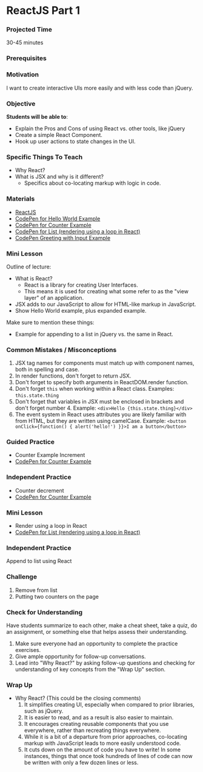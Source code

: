 # ReactJS Part 1

### Projected Time
30-45 minutes

### Prerequisites


### Motivation
I want to create interactive UIs more easily and with less code than jQuery.

### Objective
**Students will be able to**:
- Explain the Pros and Cons of using React vs. other tools, like jQuery
- Create a simple React Component.
- Hook up user actions to state changes in the UI.

### Specific Things To Teach
- Why React?
- What is JSX and why is it different?
	- Specifics about co-locating markup with logic in code.

### Materials

- [ReactJS](https://facebook.github.io/react/index.html)
- [CodePen for Hello World Example](http://codepen.io/marcacyr/pen/NAyqgX)
- [CodePen for Counter Example](http://codepen.io/marcacyr/pen/rLJVqR)
- [CodePen for List (rendering using a loop in React)](http://codepen.io/marcacyr/pen/KrQpYb)
- [CodePen Greeting with Input Example](http://codepen.io/marcacyr/pen/bZLVbj)

### Mini Lesson

Outline of lecture:
- What is React?
    - React is a library for creating User Interfaces.
    - This means it is used for creating what some refer to as the "view layer" of an application.
- JSX adds to our JavaScript to allow for HTML-like markup in JavaScript.
- Show Hello World example, plus expanded example.


Make sure to mention these things:
- Example for appending to a list in jQuery vs. the same in React.


### Common Mistakes / Misconceptions

1. JSX tag names for components must match up with component names, both in spelling and case.
2. In render functions, don't forget to return JSX.
3. Don't forget to specify both arguments in ReactDOM.render function.
4. Don't forget `this` when working within a React class. Examples: `this.state.thing`
5. Don't forget that variables in JSX must be enclosed in brackets and don't forget number 4. Example: `<div>Hello {this.state.thing}</div>`
6. The event system in React uses attributes you are likely familiar with from HTML, but they are written using camelCase. Example: `<button onClick={function() { alert('hello!') }}>I am a button</button>`


### Guided Practice

- Counter Example Increment
- [CodePen for Counter Example](http://codepen.io/marcacyr/pen/rLJVqR)


### Independent Practice

- Counter decrement
- [CodePen for Counter Example](http://codepen.io/marcacyr/pen/rLJVqR)

### Mini Lesson

- Render using a loop in React
- [CodePen for List (rendering using a loop in React)](http://codepen.io/marcacyr/pen/KrQpYb)

### Independent Practice

Append to list using React

### Challenge

1. Remove from list
2. Putting two counters on the page


### Check for Understanding

Have students summarize to each other, make a cheat sheet, take a quiz, do an assignment, or something else that helps assess their understanding.

1. Make sure everyone had an opportunity to complete the practice exercises.
2. Give ample opportunity for follow-up conversations.
3. Lead into "Why React?" by asking follow-up questions and checking for understanding of key concepts from the "Wrap Up" section.

### Wrap Up

- Why React? (This could be the closing comments)
    1. It simplifies creating UI, especially when compared to prior libraries, such as jQuery.
    2. It is easier to read, and as a result is also easier to maintain.
    3. It encourages creating reusable components that you use everywhere, rather than recreating things everywhere.
    4. While it is a bit of a departure from prior approaches, co-locating markup with JavaScript leads to more easily understood code.
    5. It cuts down on the amount of code you have to write! In some instances, things that once took hundreds of lines of code can now be written with only a few dozen lines or less.
